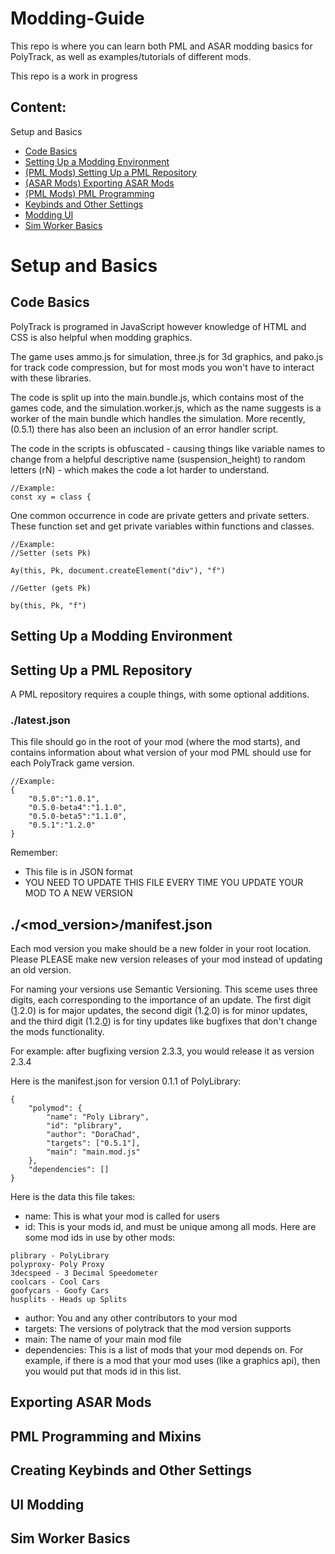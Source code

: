 # Modding-Guide
This repo is where you can learn both PML and ASAR modding basics for PolyTrack, as well as examples/tutorials of different mods.

This repo is a work in progress

## Content:
Setup and Basics
- [Code Basics](https://github.com/polytrackmods/Modding-Guide?tab=readme-ov-file#code-basics)
- [Setting Up a Modding Environment](https://github.com/polytrackmods/Modding-Guide/blob/main/README.md#setting-up-a-modding-environment)
- [(PML Mods) Setting Up a PML Repository](https://github.com/polytrackmods/Modding-Guide?tab=readme-ov-file#setting-up-a-pml-repository)
- [(ASAR Mods) Exporting ASAR Mods](https://github.com/polytrackmods/Modding-Guide?tab=readme-ov-file#exporting-asar-mods)
- [(PML Mods) PML Programming](https://github.com/polytrackmods/Modding-Guide?tab=readme-ov-file#pml-mixins)
- [Keybinds and Other Settings](https://github.com/polytrackmods/Modding-Guide?tab=readme-ov-file#creating-keybinds-and-other-settings)
- [Modding UI](https://github.com/polytrackmods/Modding-Guide?tab=readme-ov-file#ui-modding)
- [Sim Worker Basics](https://github.com/polytrackmods/Modding-Guide?tab=readme-ov-file#sim-worker-basics)

# Setup and Basics
## Code Basics
PolyTrack is programed in JavaScript however knowledge of HTML and CSS is also helpful when modding graphics. 

The game uses ammo.js for simulation, three.js for 3d graphics, and pako.js for track code compression, but for most mods you won't have to interact with these libraries. 

The code is split up into the main.bundle.js, which contains most of the games code, and the simulation.worker.js, which as the name suggests is a worker of the main bundle which handles the simulation. More recently, (0.5.1) there has also been an inclusion of an error handler script.

The code in the scripts is obfuscated - causing things like variable names to change from a helpful descriptive name (suspension_height) to random letters (rN) - which makes the code a lot harder to understand.
```
//Example:
const xy = class {
```

One common occurrence in code are private getters and private setters. These function set and get private variables within functions and classes. 
```
//Example:
//Setter (sets Pk)

Ay(this, Pk, document.createElement("div"), "f")

//Getter (gets Pk)

by(this, Pk, "f")
```

## Setting Up a Modding Environment

## Setting Up a PML Repository 

A PML repository requires a couple things, with some optional additions.

### ./latest.json
This file should go in the root of your mod (where the mod starts), and contains information about what version of your mod PML should use for each PolyTrack game version.
```
//Example:
{
    "0.5.0":"1.0.1",
    "0.5.0-beta4":"1.1.0",
    "0.5.0-beta5":"1.1.0",
    "0.5.1":"1.2.0"
}
```

Remember: 
- This file is in JSON format
- YOU NEED TO UPDATE THIS FILE EVERY TIME YOU UPDATE YOUR MOD TO A NEW VERSION

## ./<mod_version>/manifest.json
Each mod version you make should be a new folder in your root location. Please PLEASE make new version releases of your mod instead of updating an old version.

For naming your versions use Semantic Versioning. This sceme uses three digits, each corresponding to the importance of an update. The first digit (<ins>1</ins>.2.0) is for major updates, the second digit (1.<ins>2</ins>.0) is for minor updates, and the third digit (1.2.<ins>0</ins>) is for tiny updates like bugfixes that don't change the mods functionality.

For example: after bugfixing version 2.3.3, you would release it as version 2.3.4


Here is the manifest.json for version 0.1.1 of PolyLibrary:
```
{
    "polymod": {
        "name": "Poly Library",
        "id": "plibrary",
        "author": "DoraChad",
        "targets": ["0.5.1"],
        "main": "main.mod.js"
    },
    "dependencies": []
}
```

Here is the data this file takes:
- name: This is what your mod is called for users
- id: This is your mods id, and must be unique among all mods. Here are some mod ids in use by other mods:
```
plibrary - PolyLibrary
polyproxy- Poly Proxy
3decspeed - 3 Decimal Speedometer
coolcars - Cool Cars
goofycars - Goofy Cars
husplits - Heads up Splits
```
- author: You and any other contributors to your mod
- targets: The versions of polytrack that the mod version supports
- main: The name of your main mod file
- dependencies: This is a list of mods that your mod depends on. For example, if there is a mod that your mod uses (like a graphics api), then you would put that mods id in this list.


## Exporting ASAR Mods

## PML Programming and Mixins

## Creating Keybinds and Other Settings

## UI Modding

## Sim Worker Basics
